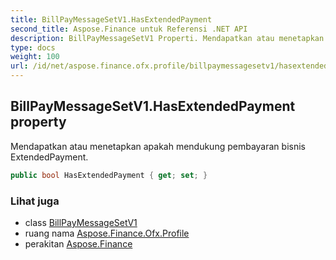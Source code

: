```yaml
---
title: BillPayMessageSetV1.HasExtendedPayment
second_title: Aspose.Finance untuk Referensi .NET API
description: BillPayMessageSetV1 Properti. Mendapatkan atau menetapkan apakah mendukung pembayaran bisnis ExtendedPayment.
type: docs
weight: 100
url: /id/net/aspose.finance.ofx.profile/billpaymessagesetv1/hasextendedpayment/
---
```

## BillPayMessageSetV1.HasExtendedPayment property

Mendapatkan atau menetapkan apakah mendukung pembayaran bisnis ExtendedPayment.

```csharp
public bool HasExtendedPayment { get; set; }
```

### Lihat juga

* class [BillPayMessageSetV1](../)
* ruang nama [Aspose.Finance.Ofx.Profile](../../billpaymessagesetv1/)
* perakitan [Aspose.Finance](../../../)


